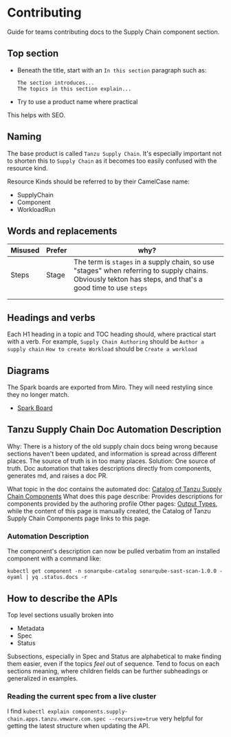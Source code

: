 # Contributing

Guide for teams contributing docs to the Supply Chain component section.

## Top section

* Beneath the title, start with an `In this section` paragraph such as:

  ```console
  The section introduces...
  The topics in this section explain...
  ```

* Try to use a product name where practical

This helps with SEO.

## Naming

The base product is called `Tanzu Supply Chain`. It's especially important not to
shorten this to `Supply Chain` as it becomes too easily confused with the resource kind.

Resource Kinds should be referred to by their CamelCase name:

* SupplyChain
* Component
* WorkloadRun

## Words and replacements

| Misused | Prefer | why?                                                                                                                                                       |
|---------|--------|------------------------------------------------------------------------------------------------------------------------------------------------------------|
| Steps   | Stage  | The term is `stages` in a supply chain, so use "stages" when referring to supply chains. Obviously tekton has steps, and that's a good time to use `steps` |
|         |        |                                                                                                                                                            |
|         |        |                                                                                                                                                            |

## Headings and verbs

Each H1 heading in a topic and TOC heading should, where practical start with a verb.
For example,
`Supply Chain Authoring` should be `Author a supply chain`
`How to create Workload` should be `Create a workload`

## Diagrams

The Spark boards are exported from Miro. They will need restyling since they no longer match.

* [Spark Board](https://lucid.app/lucidspark/9b937249-2925-444a-b938-cdc87ca63ebc/edit?view_items=xRgMARDgDguVA&invitationId=inv_ff75f9dc-d1e8-4ef6-93b0-65e959e8a0db)

## Tanzu Supply Chain Doc Automation Description

Why: There is a history of the old supply chain docs being wrong because sections haven't been updated, and information is spread across different places. The source of truth is in too many places. 
Solution: One source of truth. Doc automation that takes descriptions directly from components, generates md, and raises a doc PR.

What topic in the doc contains the automated doc: [Catalog of Tanzu Supply Chain Components](https://docs.vmware.com/en/VMware-Tanzu-Application-Platform/1.8/tap/supply-chain-reference-catalog-about.html)
What does this page describe: Provides descriptions for components provided by the authoring profile
Other pages: [Output Types](https://docs.vmware.com/en/VMware-Tanzu-Application-Platform/1.8/tap/supply-chain-reference-catalog-output-types.html), while the content of this page is manually created, the Catalog of Tanzu
Supply Chain Components page links to this page.

### Automation Description

The component's description can now be pulled verbatim from an installed component with a command like:

```shell
kubectl get component -n sonarqube-catalog sonarqube-sast-scan-1.0.0 -oyaml | yq .status.docs -r
```

## How to describe the APIs

Top level sections usually broken into
* Metadata
* Spec
* Status

Subsections, especially in Spec and Status are alphabetical to make finding them easier, even if the topics _feel_ out of sequence.
Tend to focus on each sections meaning, where children fields can be further subheadings or generalized in examples. 

### Reading the current spec from a live cluster

I find `kubectl explain components.supply-chain.apps.tanzu.vmware.com.spec --recursive=true` very helpful for getting
the latest structure when updating the API.


